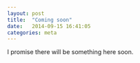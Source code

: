 ```yaml
---
layout: post
title:  "Coming soon"
date:   2014-09-15 16:41:05
categories: meta
---
```

I promise there will be something here soon. 